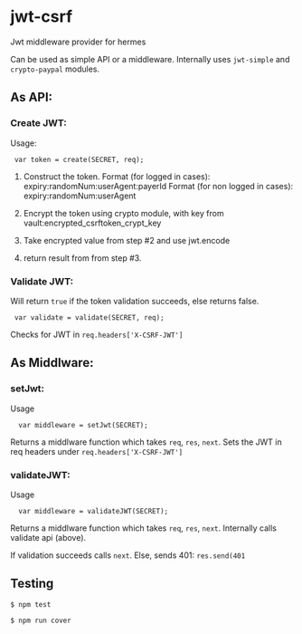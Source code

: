 jwt-csrf
========

Jwt middleware provider for hermes

Can be used as simple API or a middleware. Internally uses `jwt-simple` and `crypto-paypal` modules.

## As API:

### Create JWT:

Usage:

```
 var token = create(SECRET, req);

```

  1. Construct the token.
       Format (for logged in cases): expiry:randomNum:userAgent:payerId
       Format (for non logged in cases): expiry:randomNum:userAgent

  2. Encrypt the token using crypto module, with key from vault:encrypted_csrftoken_crypt_key

  3. Take encrypted value from step #2 and use jwt.encode

  4. return result from from step #3.


### Validate JWT:

Will return `true` if the token validation succeeds, else returns false.

```
 var validate = validate(SECRET, req);

```

Checks for JWT in `req.headers['X-CSRF-JWT']`

## As Middlware:

### setJwt:

 Usage

 ```
   var middleware = setJwt(SECRET);

 ```

Returns a middlware function which takes `req`, `res`, `next`. Sets the JWT in req headers under `req.headers['X-CSRF-JWT']`


### validateJWT:

 Usage

 ```
   var middleware = validateJWT(SECRET);

 ```

Returns a middlware function which takes `req`, `res`, `next`. Internally calls validate api (above).

If validation succeeds calls `next`. Else, sends 401: `res.send(401`


## Testing
`$ npm test`

`$ npm run cover`